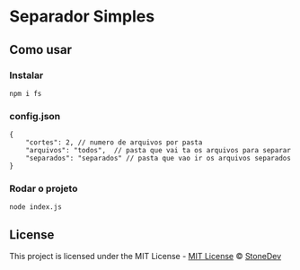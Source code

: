 # Separador Simples

## Como usar

### Instalar
```
npm i fs
```

### config.json
```
{
    "cortes": 2, // numero de arquivos por pasta
    "arquivos": "todos",  // pasta que vai ta os arquivos para separar
    "separados": "separados" // pasta que vao ir os arquivos separados
}
```

### Rodar o projeto
```
node index.js
```

## License
This project is licensed under the MIT License - [MIT License](./LICENSE) © [StoneDev](https://ostone.dev/)
